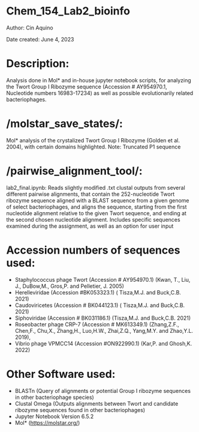 # Chem_154_Lab2_bioinfo

Author: Cin Aquino 

Date created: June 4, 2023

# Description:

Analysis done in Mol* and in-house jupyter notebook scripts, for analyzing the Twort Group I Ribozyme sequence (Accession # AY954970.1, Nucleotide numbers 16983-17234)
as well as possible evolutionarily related bacteriophages.

# /molstar_save_states/:

Mol* analysis of the crystalized Twort Group I Ribozyme (Golden et al. 2004), with certain domains highlighted.
Note: Truncated P1 sequence

# /pairwise_alignment_tool/:

lab2_final.ipynb: Reads slightly modified .txt clustal outputs from several different pairwise alignments, that
contain the 252-nucleotide Twort ribozyme sequence aligned with a BLAST sequence from a 
given genome of select bacteriophages, and aligns the sequence, starting from the 
first nucleotide alignment relative to the given Twort sequence, and ending
at the second chosen nucleotide alignment. Includes specific sequences examined
during the assignment, as well as an option for user input

# Accession numbers of sequences used:
- Staphylococcus phage Twort (Accession # AY954970.1) (Kwan, T., Liu, J., DuBow,M., Gros,P. and Pelletier, J. 2005)
- Herelleviridae (Accession #BK053323.1) ( Tisza,M.J. and Buck,C.B. 2021)
- Caudoviricetes (Accession # BK044123.1) ( Tisza,M.J. and Buck,C.B. 2021)  
- Siphoviridae (Accession # BK031186.1) (Tisza,M.J. and Buck,C.B. 2021)  
- Roseobacter phage CRP-7 (Accession # MK613349.1) (Zhang,Z.F., Chen,F., Chu,X., Zhang,H., Luo,H.W., Zhai,Z.Q., Yang,M.Y. and Zhao,Y.L. 2019), 
- Vibrio phage VPMCC14 (Accession #ON922990.1) (Kar,P. and Ghosh,K. 2022) 

# Other Software used:
- BLASTn (Query of alignments or potential Group I ribozyme sequences in other bacteriophage species)
- Clustal Omega (Outputs alignments between Twort and candidate ribozyme sequences found in other bacteriophages)
- Jupyter Notebook Version 6.5.2 
- Mol* (https://molstar.org/)
